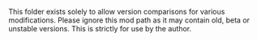 
This folder exists solely to allow version comparisons for various modifications.
Please ignore this mod path as it may contain old, beta or unstable versions.
This is strictly for use by the author.

